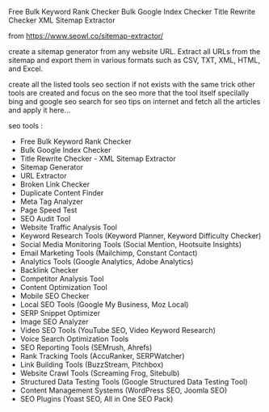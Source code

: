 Free Bulk Keyword Rank Checker
Bulk Google Index Checker
Title Rewrite Checker
XML Sitemap Extractor

from https://www.seowl.co/sitemap-extractor/

create a sitemap generator from any website URL. Extract all URLs from the sitemap and export them in various formats such as CSV, TXT, XML, HTML, and Excel.


create all the listed tools seo section if not exists with the same trick other tools are created and focus on the seo more that the tool itself specilally bing and google seo search for seo tips on internet and fetch all the articles and apply it here...

seo tools :
 - Free Bulk Keyword Rank Checker
  - Bulk Google Index Checker
   - Title Rewrite Checker
    - XML Sitemap Extractor
  - Sitemap Generator
  - URL Extractor
  - Broken Link Checker
  - Duplicate Content Finder
  - Meta Tag Analyzer
  - Page Speed Test
  - SEO Audit Tool
  - Website Traffic Analysis Tool
  - Keyword Research Tools (Keyword Planner, Keyword Difficulty Checker)
  - Social Media Monitoring Tools (Social Mention, Hootsuite Insights)
  - Email Marketing Tools (Mailchimp, Constant Contact)
  - Analytics Tools (Google Analytics, Adobe Analytics)
  - Backlink Checker
  - Competitor Analysis Tool
  - Content Optimization Tool
  - Mobile SEO Checker
  - Local SEO Tools (Google My Business, Moz Local)
  - SERP Snippet Optimizer
  - Image SEO Analyzer
  - Video SEO Tools (YouTube SEO, Video Keyword Research)
  - Voice Search Optimization Tools
  - SEO Reporting Tools (SEMrush, Ahrefs)
  - Rank Tracking Tools (AccuRanker, SERPWatcher)
  - Link Building Tools (BuzzStream, Pitchbox)
  - Website Crawl Tools (Screaming Frog, Sitebulb)
  - Structured Data Testing Tools (Google Structured Data Testing Tool)
  - Content Management Systems (WordPress SEO, Joomla SEO)
  - SEO Plugins (Yoast SEO, All in One SEO Pack)
